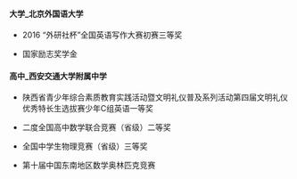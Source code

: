 #### 大学_北京外国语大学

- 2016 “外研社杯”全国英语写作大赛初赛三等奖
[](pic/c_c_November-2016.jpg)

- 国家励志奖学金
[](pic/c_c_December-2016.jpg)


#### 高中_西安交通大学附属中学
- 陕西省青少年综合素质教育实践活动暨文明礼仪普及系列活动第四届文明礼仪优秀特长生选拔赛少年C组英语一等奖
[](c_s_March-2013.jpg)

- 二度全国高中数学联合竞赛（省级）二等奖
[](pic/c_s_October-2013.jpg)
[](pic/c_s_September-2014.jpg)

- 全国中学生物理竞赛（省级）三等奖
[](pic/c_s_November-2014.jpg)

- 第十届中国东南地区数学奥林匹克竞赛
[](pic/c_s_July-2013.jpg)
